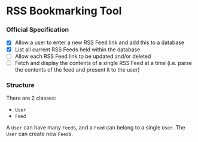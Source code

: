 # RSS Bookmarking Tool

### Official Specification

- [x] Allow a user to enter a new RSS Feed link and add this to a database
- [x] List all current RSS Feeds held within the database
- [ ] Allow each RSS Feed link to be updated and/or deleted
- [ ] Fetch and display the contents of a single RSS Feed at a time (i.e. parse the contents of the
feed and present it to the user)

### Structure

There are 2 classes:

- `User`
- `Feed`

A `User` can have many `Feed`s, and a `Feed` can belong to a single `User`.
The `User` can create new `Feed`s.
